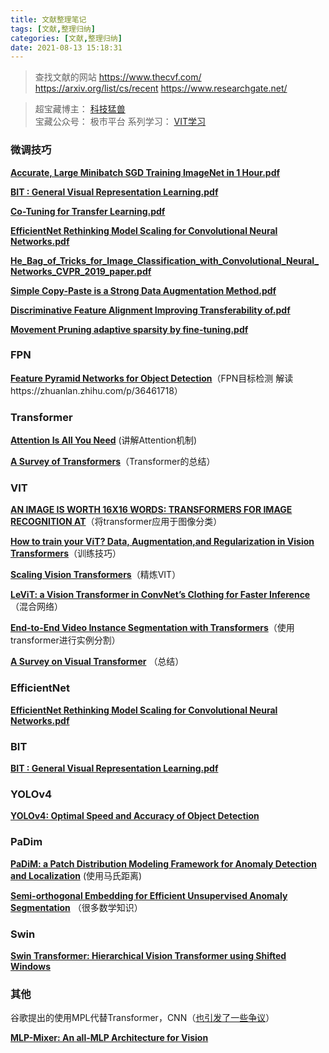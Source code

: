 ```yaml
---
title: 文献整理笔记
tags: [文献,整理归纳]
categories: [文献,整理归纳]
date: 2021-08-13 15:18:31
---
```


> 查找文献的网站
> https://www.thecvf.com/
> https://arxiv.org/list/cs/recent
> https://www.researchgate.net/


> 超宝藏博主： [科技猛兽](https://www.zhihu.com/people/wang-jia-hao-53-3)  
> 宝藏公众号： 极市平台
> 系列学习： [VIT学习](https://zhuanlan.zhihu.com/p/348593638)

###  微调技巧

[**Accurate, Large Minibatch SGD Training ImageNet in 1 Hour.pdf**](https://paper.mulindya.com/Accurate%2C%20Large%20Minibatch%20SGD%20Training%20ImageNet%20in%201%20Hour.pdf)

[**BIT : General Visual Representation Learning.pdf**](https://paper.mulindya.com/BITGeneral%20Visual%20Representation%20Learning.pdf)

[**Co-Tuning for Transfer Learning.pdf**](https://paper.mulindya.com/Co-Tuning%20for%20Transfer%20Learning.pdf)

[**EfficientNet Rethinking Model Scaling for Convolutional Neural Networks.pdf**](https://paper.mulindya.com/EfficientNet%20Rethinking%20Model%20Scaling%20for%20Convolutional%20Neural%20Networks.pdf)

[**He_Bag_of_Tricks_for_Image_Classification_with_Convolutional_Neural_Networks_CVPR_2019_paper.pdf**](https://paper.mulindya.com/He_Bag_of_Tricks_for_Image_Classification_with_Convolutional_Neural_Networks_CVPR_2019_paper.pdf)

[**Simple Copy-Paste is a Strong Data Augmentation Method.pdf**](https://paper.mulindya.com/Simple%20Copy-Paste%20is%20a%20Strong%20Data%20Augmentation%20Method.pdf)

[**Discriminative Feature Alignment Improving Transferability of.pdf**](https://paper.mulindya.com/Discriminative%20Feature%20Alignment%20Improving%20Transferability%20of.pdf)

[**Movement Pruning adaptive sparsity by fine-tuning.pdf**](https://paper.mulindya.com/Movement%20Pruning%20adaptive%20sparsity%20by%20fine-tuning.pdf)

### FPN

[**Feature Pyramid Networks for Object Detection**](https://paper.mulindya.com/Feature%20Pyramid%20Networks%20for%20Object%20Detection.pdf)（FPN目标检测 解读https://zhuanlan.zhihu.com/p/36461718）

### Transformer

[**Attention Is All You Need**](https://paper.mulindya.com/Feature%20Pyramid%20Networks%20for%20Object%20Detection.pdf) (讲解Attention机制)

[**A Survey of Transformers**](https://paper.mulindya.com/A%20Survey%20on%20Visual%20Transformer.pdf)（Transformer的总结）

### VIT

[**AN IMAGE IS WORTH 16X16 WORDS: TRANSFORMERS FOR IMAGE RECOGNITION AT**](https://paper.mulindya.com/A%20Survey%20on%20Visual%20Transformer.pdf)（将transformer应用于图像分类）

[**How to train your ViT? Data, Augmentation,and Regularization in Vision Transformers**](https://paper.mulindya.com/How%20to%20train%20your%20ViT.pdf)（训练技巧）

[**Scaling Vision Transformers**](https://paper.mulindya.com/Scaling%20Vision%20Transformers.pdf)（精炼VIT）

[**LeViT: a Vision Transformer in ConvNet’s Clothing for Faster Inference**](https://paper.mulindya.com/levit.pdf) （混合网络）

[**End-to-End Video Instance Segmentation with Transformers**](https://paper.mulindya.com/End-to-End%20Semi-Supervised%20Object%20Detection%20with%20Soft%20Teacher.pdf)（使用transformer进行实例分割）

[**A Survey on Visual Transformer**](https://paper.mulindya.com/A%20Survey%20on%20Visual%20Transformer.pdf) （总结）

### EfficientNet

[**EfficientNet Rethinking Model Scaling for Convolutional Neural Networks.pdf**](https://paper.mulindya.com/EfficientNet%20Rethinking%20Model%20Scaling%20for%20Convolutional%20Neural%20Networks.pdf)

### BIT

[**BIT : General Visual Representation Learning.pdf**](https://paper.mulindya.com/BITGeneral%20Visual%20Representation%20Learning.pdf)

### YOLOv4

[**YOLOv4: Optimal Speed and Accuracy of Object Detection**](https://paper.mulindya.com/yolo4.pdf)

### PaDim

[**PaDiM: a Patch Distribution Modeling Framework for Anomaly Detection and Localization**](https://paper.mulindya.com/PaDiM_a%20Patch%20Distribution%20Modeling%20Framework.pdf) (使用马氏距离)

[**Semi-orthogonal Embedding for Efficient Unsupervised Anomaly Segmentation**](https://paper.mulindya.com/Semi-orthogonal%20Embedding%20for%20Efficient%20Unsupervised%20Anomaly%20Segmentation.pdf) （很多数学知识）

### Swin

[**Swin Transformer: Hierarchical Vision Transformer using Shifted Windows**](https://paper.mulindya.com/Swin%20Transformer%20Hierarchical%20Vision%20Transformer%20using%20Shifted%20Windows.pdf)

### 其他

谷歌提出的使用MPL代替Transformer，CNN（[也引发了一些争议](https://zhuanlan.zhihu.com/p/370780575)）

[**MLP-Mixer: An all-MLP Architecture for Vision**](https://paper.mulindya.com/MLP-Mixer_An%20all-MLP%20Architecture%20for%20Vision.pdf)

